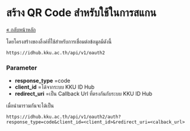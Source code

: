 # สร้าง QR Code สำหรับใช้ในการสแกน

[« กลับหน้าหลัก](../readme.md)


โดยโครงสร้างของลิ้งค์ที่ใช้สำหรับการเชื่อมต่อข้อมูลมีดังนี้

```
https://idhub.kku.ac.th/api/v1/oauth2
```

### Parameter
- **response_type** =code
- **client_id** =ได้จากระบบ KKU ID Hub
- **redirect_uri** =เป็น Callback Url ที่ตรงกันกับระบบ KKU ID Hub




เมื่อนำมารวมกันจะได้เป็น

```
https://idhub.kku.ac.th/api/v1/oauth2/auth?response_type=code&client_id=<client_id>&redirect_uri=<calback_url>
```
